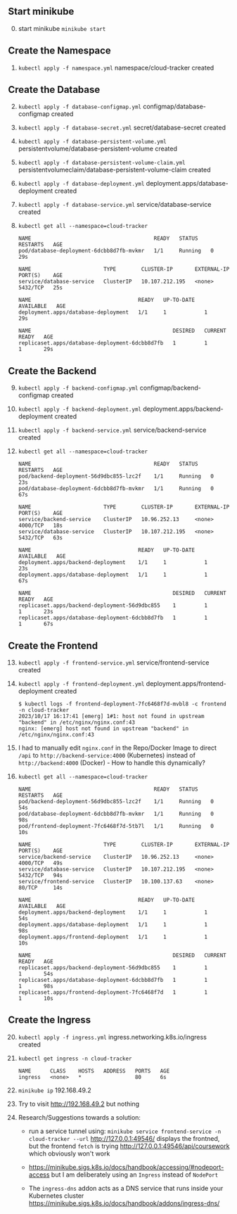 ## Start minikube

0. start minikube `minikube start`

## Create the Namespace

1. `kubectl apply -f namespace.yml`
   namespace/cloud-tracker created

## Create the Database

2. `kubectl apply -f database-configmap.yml`
   configmap/database-configmap created

3. `kubectl apply -f database-secret.yml`
   secret/database-secret created

4. `kubectl apply -f database-persistent-volume.yml`
   persistentvolume/database-persistent-volume created

5. `kubectl apply -f database-persistent-volume-claim.yml`
   persistentvolumeclaim/database-persistent-volume-claim created

6. `kubectl apply -f database-deployment.yml`
   deployment.apps/database-deployment created

7. `kubectl apply -f database-service.yml`
   service/database-service created

8. `kubectl get all --namespace=cloud-tracker`

   ```
   NAME                                       READY   STATUS    RESTARTS   AGE
   pod/database-deployment-6dcbb8d7fb-mvkmr   1/1     Running   0          29s

   NAME                       TYPE        CLUSTER-IP       EXTERNAL-IP   PORT(S)    AGE
   service/database-service   ClusterIP   10.107.212.195   <none>        5432/TCP   25s

   NAME                                  READY   UP-TO-DATE   AVAILABLE   AGE
   deployment.apps/database-deployment   1/1     1            1           29s

   NAME                                             DESIRED   CURRENT   READY   AGE
   replicaset.apps/database-deployment-6dcbb8d7fb   1         1         1       29s
   ```

## Create the Backend

9. `kubectl apply -f backend-configmap.yml`
   configmap/backend-configmap created

10. `kubectl apply -f backend-deployment.yml`
    deployment.apps/backend-deployment created

11. `kubectl apply -f backend-service.yml`
    service/backend-service created

12. `kubectl get all --namespace=cloud-tracker`

    ```
    NAME                                       READY   STATUS    RESTARTS   AGE
    pod/backend-deployment-56d9dbc855-lzc2f    1/1     Running   0          23s
    pod/database-deployment-6dcbb8d7fb-mvkmr   1/1     Running   0          67s

    NAME                       TYPE        CLUSTER-IP       EXTERNAL-IP   PORT(S)    AGE
    service/backend-service    ClusterIP   10.96.252.13     <none>        4000/TCP   18s
    service/database-service   ClusterIP   10.107.212.195   <none>        5432/TCP   63s

    NAME                                  READY   UP-TO-DATE   AVAILABLE   AGE
    deployment.apps/backend-deployment    1/1     1            1           23s
    deployment.apps/database-deployment   1/1     1            1           67s

    NAME                                             DESIRED   CURRENT   READY   AGE
    replicaset.apps/backend-deployment-56d9dbc855    1         1         1       23s
    replicaset.apps/database-deployment-6dcbb8d7fb   1         1         1       67s
    ```

## Create the Frontend

13. `kubectl apply -f frontend-service.yml`
    service/frontend-service created

14. `kubectl apply -f frontend-deployment.yml`
    deployment.apps/frontend-deployment created

    ```
    $ kubectl logs -f frontend-deployment-7fc6468f7d-mvbl8 -c frontend -n cloud-tracker
    2023/10/17 16:17:41 [emerg] 1#1: host not found in upstream "backend" in /etc/nginx/nginx.conf:43
    nginx: [emerg] host not found in upstream "backend" in /etc/nginx/nginx.conf:43
    ```

15. I had to manually edit `nginx.conf` in the Repo/Docker Image to direct `/api` to `http://backend-service:4000` (Kubernetes) instead of `http://backend:4000` (Docker) - How to handle this dynamically?

16. `kubectl get all --namespace=cloud-tracker`

    ```
    NAME                                       READY   STATUS    RESTARTS   AGE
    pod/backend-deployment-56d9dbc855-lzc2f    1/1     Running   0          54s
    pod/database-deployment-6dcbb8d7fb-mvkmr   1/1     Running   0          98s
    pod/frontend-deployment-7fc6468f7d-5tb7l   1/1     Running   0          10s

    NAME                       TYPE        CLUSTER-IP       EXTERNAL-IP   PORT(S)    AGE
    service/backend-service    ClusterIP   10.96.252.13     <none>        4000/TCP   49s
    service/database-service   ClusterIP   10.107.212.195   <none>        5432/TCP   94s
    service/frontend-service   ClusterIP   10.100.137.63    <none>        80/TCP     14s

    NAME                                  READY   UP-TO-DATE   AVAILABLE   AGE
    deployment.apps/backend-deployment    1/1     1            1           54s
    deployment.apps/database-deployment   1/1     1            1           98s
    deployment.apps/frontend-deployment   1/1     1            1           10s

    NAME                                             DESIRED   CURRENT   READY   AGE
    replicaset.apps/backend-deployment-56d9dbc855    1         1         1       54s
    replicaset.apps/database-deployment-6dcbb8d7fb   1         1         1       98s
    replicaset.apps/frontend-deployment-7fc6468f7d   1         1         1       10s
    ```

## Create the Ingress

20. `kubectl apply -f ingress.yml`
    ingress.networking.k8s.io/ingress created

21. `kubectl get ingress -n cloud-tracker`

    ```
    NAME      CLASS    HOSTS   ADDRESS   PORTS   AGE
    ingress   <none>   *                 80      6s
    ```

22. `minikube ip`
    192.168.49.2

23. Try to visit http://192.168.49.2 but nothing

24. Research/Suggestions towards a solution:

    - run a service tunnel using: `minikube service frontend-service -n cloud-tracker --url`
      http://127.0.0.1:49546/ displays the frontned, but the frontend `fetch` is trying http://127.0.0.1:49546/api/coursework which obviously won't work

    - https://minikube.sigs.k8s.io/docs/handbook/accessing/#nodeport-access but I am deliberately using an `Ingress` instead of `NodePort`

    - The `ingress-dns` addon acts as a DNS service that runs inside your Kubernetes cluster https://minikube.sigs.k8s.io/docs/handbook/addons/ingress-dns/
